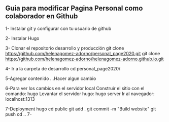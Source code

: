 ## Guia para modificar Pagina Personal como colaborador en Github

1- Instalar git y configurar con tu usuario de github 

2- Instalar Hugo 

3- Clonar el repositorio desarrollo y producción 
git clone https://github.com/helenagomez-adorno/personal_page2020.git 
git clone https://github.com/helenagomez-adorno/helenagomez-adorno.github.io.git 

4- Ir a la carpeta de desarrollo
cd personal_page2020/

5-Agregar contenido
...Hacer algun cambio

6-Para ver los cambios en el servidor local
Construir el sitio con el comando: hugo
Levantar el servidor hugo: hugo server
Ir al navegador: localhost:1313

7-Deployment
hugo
cd public
git add .
git commit -m "Build website"
git push
cd ..
7-